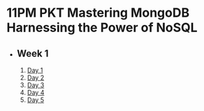 # 11PM PKT Mastering MongoDB Harnessing the Power of NoSQL

- ## Week 1

   1. [Day 1](https://www.facebook.com/iCodeguru/videos/903711651606960)
   2. [Day 2](https://www.facebook.com/iCodeguru/videos/401684909412613)
   3. [Day 3](https://www.facebook.com/watch/?v=1195807241472619)
   4. [Day 4](https://www.facebook.com/watch/?v=8790828577608300)
   5. [Day 5](https://www.facebook.com/iCodeguru/videos/878414193882035)

<!-- - ## Week 2

   1. [Day 1](https://www.facebook.com/iCodeguru/videos/1070830964480910)
   2. [Day 2](https://www.facebook.com/iCodeguru/videos/1443143139663122)
   3. [Day 3](https://www.facebook.com/iCodeguru/videos/8665461800208959)
   4. [Day 4]()
   5. [Day 5]() -->

<!-- - ## Week 

   1. [Day 1]()
   2. [Day 2]()
   3. [Day 3]()
   4. [Day 4]()
   5. [Day 5]() -->